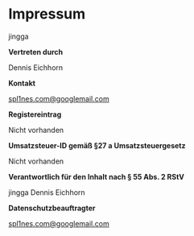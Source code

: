 # Impressum

jingga

**Vertreten durch**

Dennis Eichhorn

**Kontakt**

spl1nes.com@googlemail.com

**Registereintrag**

Nicht vorhanden

**Umsatzsteuer-ID gemäß §27 a Umsatzsteuergesetz**

Nicht vorhanden

**Verantwortlich für den Inhalt nach § 55 Abs. 2 RStV**

jingga
Dennis Eichhorn

**Datenschutzbeauftragter**

spl1nes.com@googlemail.com